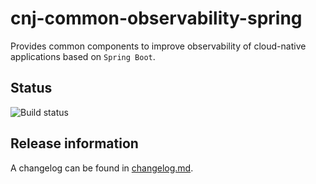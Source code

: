 # cnj-common-observability-spring

Provides common components to improve observability of cloud-native applications based on `Spring Boot`.

## Status

![Build status](https://drone.cloudtrain.aws.msgoat.eu/api/badges/msgoat/cnj-common-observability-spring/status.svg)

## Release information

A changelog can be found in [changelog.md](changelog.md).

